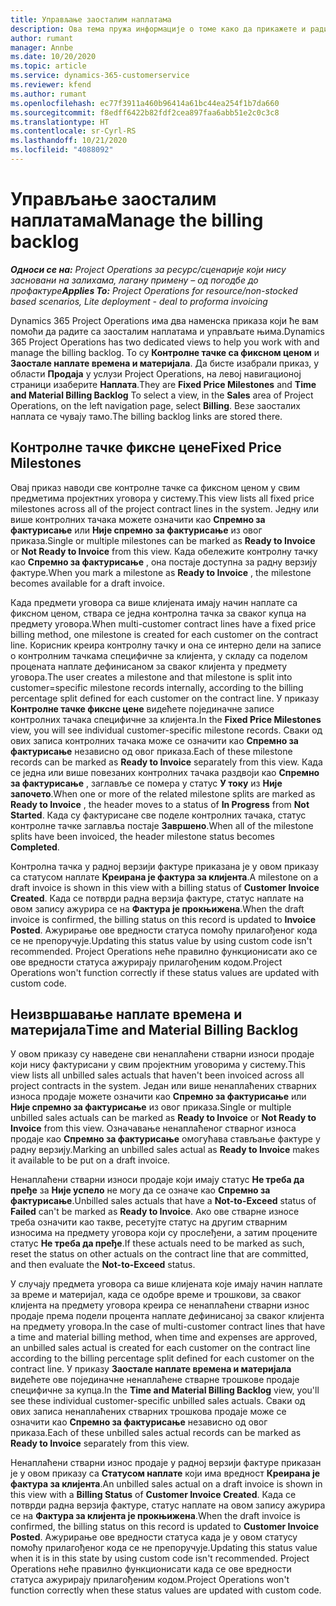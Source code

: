 ```yaml
---
title: Управљање заосталим наплатама
description: Ова тема пружа информације о томе како да прикажете и радите са заосталим наплатама у услузи Project Operations.
author: rumant
manager: Annbe
ms.date: 10/20/2020
ms.topic: article
ms.service: dynamics-365-customerservice
ms.reviewer: kfend
ms.author: rumant
ms.openlocfilehash: ec77f3911a460b96414a61bc44ea254f1b7da660
ms.sourcegitcommit: f8edff6422b82fdf2cea897faa6abb51e2c0c3c8
ms.translationtype: HT
ms.contentlocale: sr-Cyrl-RS
ms.lasthandoff: 10/21/2020
ms.locfileid: "4088092"
---
```

# <a name="manage-the-billing-backlog"></a><span data-ttu-id="64b12-103">Управљање заосталим наплатама</span><span class="sxs-lookup"><span data-stu-id="64b12-103">Manage the billing backlog</span></span>

<span data-ttu-id="64b12-104">_**Односи се на:** Project Operations за ресурс/сценарије који нису засновани на залихама, лагану примену – од погодбе до профактуре_</span><span class="sxs-lookup"><span data-stu-id="64b12-104">_**Applies To:** Project Operations for resource/non-stocked based scenarios, Lite deployment - deal to proforma invoicing_</span></span>

<span data-ttu-id="64b12-105">Dynamics 365 Project Operations има два наменска приказа који ће вам помоћи да радите са заосталим наплатама и управљате њима.</span><span class="sxs-lookup"><span data-stu-id="64b12-105">Dynamics 365 Project Operations has two dedicated views to help you work with and manage the billing backlog.</span></span> <span data-ttu-id="64b12-106">То су **Контролне тачке са фиксном ценом** и **Заостале наплате времена и материјала**. Да бисте изабрали приказ, у области **Продаја** у услузи Project Operations, на левој навигационој страници изаберите **Наплата**.</span><span class="sxs-lookup"><span data-stu-id="64b12-106">They are **Fixed Price Milestones** and **Time and Material Billing Backlog** To select a view, in the **Sales** area of Project Operations, on the left navigation page, select **Billing**.</span></span> <span data-ttu-id="64b12-107">Везе заосталих наплата се чувају тамо.</span><span class="sxs-lookup"><span data-stu-id="64b12-107">The billing backlog links are stored there.</span></span>

## <a name="fixed-price-milestones"></a><span data-ttu-id="64b12-108">Контролне тачке фиксне цене</span><span class="sxs-lookup"><span data-stu-id="64b12-108">Fixed Price Milestones</span></span>

<span data-ttu-id="64b12-109">Овај приказ наводи све контролне тачке са фиксном ценом у свим предметима пројектних уговора у систему.</span><span class="sxs-lookup"><span data-stu-id="64b12-109">This view lists all fixed price milestones across all of the project contract lines in the system.</span></span> <span data-ttu-id="64b12-110">Једну или више контролних тачака можете означити као **Спремно за фактурисање** или **Није спремно за фактурисање** из овог приказа.</span><span class="sxs-lookup"><span data-stu-id="64b12-110">Single or multiple milestones can be marked as **Ready to Invoice** or **Not Ready to Invoice** from this view.</span></span> <span data-ttu-id="64b12-111">Када обележите контролну тачку као **Спремно за фактурисање** , она постаје доступна за радну верзију фактуре.</span><span class="sxs-lookup"><span data-stu-id="64b12-111">When you mark a milestone as **Ready to Invoice** , the milestone becomes available for a draft invoice.</span></span>

<span data-ttu-id="64b12-112">Када предмети уговора са више клијената имају начин наплате са фиксном ценом, ствара се једна контролна тачка за сваког купца на предмету уговора.</span><span class="sxs-lookup"><span data-stu-id="64b12-112">When multi-customer contract lines have a fixed price billing method, one milestone is created for each customer on the contract line.</span></span> <span data-ttu-id="64b12-113">Корисник креира контролну тачку и она се интерно дели на записе о контролним тачкама специфичне за клијента, у складу са поделом процената наплате дефинисаном за сваког клијента у предмету уговора.</span><span class="sxs-lookup"><span data-stu-id="64b12-113">The user creates a milestone and that milestone is split into customer=specific milestone records internally, according to the billing percentage split defined for each customer on the contract line.</span></span> <span data-ttu-id="64b12-114">У приказу **Контролне тачке фиксне цене** видећете појединачне записе контролних тачака специфичне за клијента.</span><span class="sxs-lookup"><span data-stu-id="64b12-114">In the **Fixed Price Milestones** view, you will see individual customer-specific milestone records.</span></span> <span data-ttu-id="64b12-115">Сваки од ових записа контролних тачака може се означити као **Спремно за фактурисање** независно од овог приказа.</span><span class="sxs-lookup"><span data-stu-id="64b12-115">Each of these milestone records can be marked as **Ready to Invoice** separately from this view.</span></span> <span data-ttu-id="64b12-116">Када се једна или више повезаних контролних тачака раздвоји као **Спремно за фактурисање** , заглавље се помера у статус **У току** из **Није започето**.</span><span class="sxs-lookup"><span data-stu-id="64b12-116">When one or more of the related milestone splits are marked as **Ready to Invoice** , the header moves to a status of **In Progress** from **Not Started**.</span></span> <span data-ttu-id="64b12-117">Када су фактурисане све поделе контролних тачака, статус контролне тачке заглавља постаје **Завршено**.</span><span class="sxs-lookup"><span data-stu-id="64b12-117">When all of the milestone splits have been invoiced, the header milestone status becomes **Completed**.</span></span>

<span data-ttu-id="64b12-118">Контролна тачка у радној верзији фактуре приказана је у овом приказу са статусом наплате **Креирана је фактура за клијента**.</span><span class="sxs-lookup"><span data-stu-id="64b12-118">A milestone on a draft invoice is shown in this view with a billing status of **Customer Invoice Created**.</span></span> <span data-ttu-id="64b12-119">Када се потврди радна верзија фактуре, статус наплате на овом запису ажурира се на **Фактура је прокњижена**.</span><span class="sxs-lookup"><span data-stu-id="64b12-119">When the draft invoice is confirmed, the billing status on this record is updated to **Invoice Posted**.</span></span> <span data-ttu-id="64b12-120">Ажурирање ове вредности статуса помоћу прилагођеног кода се не препоручује.</span><span class="sxs-lookup"><span data-stu-id="64b12-120">Updating this status value by using custom code isn't recommended.</span></span> <span data-ttu-id="64b12-121">Project Operations неће правилно функционисати ако се ове вредности статуса ажурирају прилагођеним кодом.</span><span class="sxs-lookup"><span data-stu-id="64b12-121">Project Operations won't function correctly if these status values are updated with custom code.</span></span>

## <a name="time-and-material-billing-backlog"></a><span data-ttu-id="64b12-122">Неизвршавање наплате времена и материјала</span><span class="sxs-lookup"><span data-stu-id="64b12-122">Time and Material Billing Backlog</span></span>

<span data-ttu-id="64b12-123">У овом приказу су наведене сви ненаплаћени стварни износи продаје који нису фактурисани у свим пројектним уговорима у систему.</span><span class="sxs-lookup"><span data-stu-id="64b12-123">This view lists all unbilled sales actuals that haven't been invoiced across all project contracts in the system.</span></span> <span data-ttu-id="64b12-124">Један или више ненаплаћених стварних износа продаје можете означити као **Спремно за фактурисање** или **Није спремно за фактурисање** из овог приказа.</span><span class="sxs-lookup"><span data-stu-id="64b12-124">Single or multiple unbilled sales actuals can be marked as **Ready to Invoice** or **Not Ready to Invoice** from this view.</span></span> <span data-ttu-id="64b12-125">Означавање ненаплаћеног стварног износа продаје као **Спремно за фактурисање** омогућава стављање фактуре у радну верзију.</span><span class="sxs-lookup"><span data-stu-id="64b12-125">Marking an unbilled sales actual as **Ready to Invoice** makes it available to be put on a draft invoice.</span></span>

<span data-ttu-id="64b12-126">Ненаплаћени стварни износи продаје који имају статус **Не треба да пређе** за **Није успело** не могу да се означе као **Спремно за фактурисање**.</span><span class="sxs-lookup"><span data-stu-id="64b12-126">Unbilled sales actuals that have a **Not-to-Exceed** status of **Failed** can't be marked as **Ready to Invoice**.</span></span> <span data-ttu-id="64b12-127">Ако ове стварне износе треба означити као такве, ресетујте статус на другим стварним износима на предмету уговора који су прослеђени, а затим процените статус **Не треба да пређе**.</span><span class="sxs-lookup"><span data-stu-id="64b12-127">If these actuals need to be marked as such, reset the status on other actuals on the contract line that are committed, and then evaluate the **Not-to-Exceed** status.</span></span>

<span data-ttu-id="64b12-128">У случају предмета уговора са више клијената које имају начин наплате за време и материјал, када се одобре време и трошкови, за сваког клијента на предмету уговора креира се ненаплаћени стварни износ продаје према подели процента наплате дефинисаној за сваког клијента на предмету уговора.</span><span class="sxs-lookup"><span data-stu-id="64b12-128">In the case of multi-customer contract lines that have a time and material billing method, when time and expenses are approved, an unbilled sales actual is created for each customer on the contract line according to the billing percentage split defined for each customer on the contract line.</span></span> <span data-ttu-id="64b12-129">У приказу **Заостале наплате времена и материјала** видећете ове појединачне ненаплаћене стварне трошкове продаје специфичне за купца.</span><span class="sxs-lookup"><span data-stu-id="64b12-129">In the **Time and Material Billing Backlog** view, you'll see these individual customer-specific unbilled sales actuals.</span></span> <span data-ttu-id="64b12-130">Сваки од ових записа ненаплаћених стварних трошкова продаје може се означити као **Спремно за фактурисање** независно од овог приказа.</span><span class="sxs-lookup"><span data-stu-id="64b12-130">Each of these unbilled sales actual records can be marked as **Ready to Invoice** separately from this view.</span></span>

<span data-ttu-id="64b12-131">Ненаплаћени стварни износ продаје у радној верзији фактуре приказан је у овом приказу са **Статусом наплате** који има вредност **Креирана је фактура за клијента**.</span><span class="sxs-lookup"><span data-stu-id="64b12-131">An unbilled sales actual on a draft invoice is shown in this view with a **Billing Status** of **Customer Invoice Created**.</span></span> <span data-ttu-id="64b12-132">Када се потврди радна верзија фактуре, статус наплате на овом запису ажурира се на **Фактура за клијента је прокњижена**.</span><span class="sxs-lookup"><span data-stu-id="64b12-132">When the draft invoice is confirmed, the billing status on this record is updated to **Customer Invoice Posted**.</span></span> <span data-ttu-id="64b12-133">Ажурирање ове вредности статуса када је у овом статусу помоћу прилагођеног кода се не препоручује.</span><span class="sxs-lookup"><span data-stu-id="64b12-133">Updating this status value when it is in this state by using custom code isn't recommended.</span></span> <span data-ttu-id="64b12-134">Project Operations неће правилно функционисати када се ове вредности статуса ажурирају прилагођеним кодом.</span><span class="sxs-lookup"><span data-stu-id="64b12-134">Project Operations won't function correctly when these status values are updated with custom code.</span></span>
